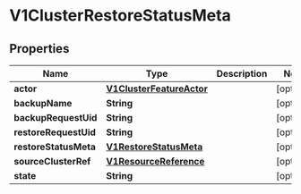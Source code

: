 # V1ClusterRestoreStatusMeta

## Properties
Name | Type | Description | Notes
------------ | ------------- | ------------- | -------------
**actor** | [**V1ClusterFeatureActor**](V1ClusterFeatureActor.md) |  |  [optional]
**backupName** | **String** |  |  [optional]
**backupRequestUid** | **String** |  |  [optional]
**restoreRequestUid** | **String** |  |  [optional]
**restoreStatusMeta** | [**V1RestoreStatusMeta**](V1RestoreStatusMeta.md) |  |  [optional]
**sourceClusterRef** | [**V1ResourceReference**](V1ResourceReference.md) |  |  [optional]
**state** | **String** |  |  [optional]
